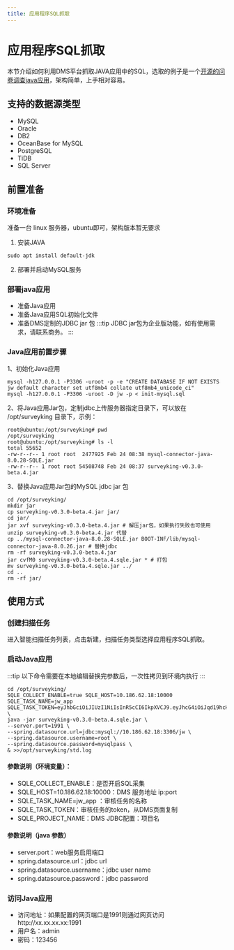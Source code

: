 ```yaml
---
title: 应用程序SQL抓取
---
```

# 应用程序SQL抓取

本节介绍如何利用DMS平台抓取JAVA应用中的SQL，选取的例子是一个[开源的问卷调查java应用](https://gitee.com/surveyking/surveyking)，架构简单，上手相对容易。

## 支持的数据源类型
* MySQL
* Oracle
* DB2
* OceanBase for MySQL
* PostgreSQL
* TiDB
* SQL Server

## 前置准备

### 环境准备

准备一台 linux 服务器，ubuntu即可，架构版本暂无要求

1. 安装JAVA
```
sudo apt install default-jdk
```
2. 部署并启动MySQL服务

### 部署java应用

* 准备Java应用
* 准备Java应用SQL初始化文件
* 准备DMS定制的JDBC jar 包
:::tip
JDBC jar包为企业版功能，如有使用需求，请联系商务。
:::

### Java应用前置步骤
1、初始化Java应用
```
mysql -h127.0.0.1 -P3306 -uroot -p -e "CREATE DATABASE IF NOT EXISTS jw default character set utf8mb4 collate utf8mb4_unicode_ci"
mysql -h127.0.0.1 -P3306 -uroot -D jw -p < init-mysql.sql
```
2、将Java应用Jar包，定制jdbc上传服务器指定目录下，可以放在 /opt/surveyking 目录下，示例：
```
root@ubuntu:/opt/surveyking# pwd
/opt/surveyking
root@ubuntu:/opt/surveyking# ls -l
total 55652
-rw-r--r-- 1 root root  2477925 Feb 24 08:38 mysql-connector-java-8.0.28-SQLE.jar
-rw-r--r-- 1 root root 54508748 Feb 24 08:37 surveyking-v0.3.0-beta.4.jar
```
3、替换Java应用Jar包的MySQL jdbc jar 包
```
cd /opt/surveyking/
mkdir jar
cp surveyking-v0.3.0-beta.4.jar jar/
cd jar/
jar xvf surveyking-v0.3.0-beta.4.jar # 解压jar包，如果执行失败也可使用 unzip surveyking-v0.3.0-beta.4.jar 代替
cp ../mysql-connector-java-8.0.28-SQLE.jar BOOT-INF/lib/mysql-connector-java-8.0.26.jar # 替换jdbc
rm -rf surveyking-v0.3.0-beta.4.jar
jar cvfM0 surveyking-v0.3.0-beta.4.sqle.jar * # 打包
mv surveyking-v0.3.0-beta.4.sqle.jar ../
cd ..
rm -rf jar/
```

## 使用方式
### 创建扫描任务
进入智能扫描任务列表，点击新建，扫描任务类型选择应用程序SQL抓取。

### 启动Java应用
:::tip
以下命令需要在本地编辑替换完参数后，一次性拷贝到环境内执行 
:::
```
cd /opt/surveyking/
SQLE_COLLECT_ENABLE=true SQLE_HOST=10.186.62.18:10000 SQLE_TASK_NAME=jw_app SQLE_TASK_TOKEN=eyJhbGciOiJIUzI1NiIsInR5cCI6IkpXVCJ9.eyJhcG4iOiJqd19hcHAiLCJleHAiOjE2NzcyMjYxNzcsIm5hbWUiOiJhZG1pbiJ9.3d0pA1hiVnFEWJokSFBwCT8d1pKOYV6SViENj4GFqgI \
java -jar surveyking-v0.3.0-beta.4.sqle.jar \
--server.port=1991 \
--spring.datasource.url=jdbc:mysql://10.186.62.18:3306/jw \
--spring.datasource.username=root \
--spring.datasource.password=mysqlpass \
& >>/opt/surveyking/std.log
```

#### 参数说明（环境变量）：
* SQLE_COLLECT_ENABLE：是否开启SQL采集
* SQLE_HOST=10.186.62.18:10000：DMS 服务地址 ip:port
* SQLE_TASK_NAME=jw_app ：审核任务的名称
* SQLE_TASK_TOKEN：审核任务的token，从DMS页面复制
* SQLE_PROJECT_NAME：DMS JDBC配置：项目名
#### 参数说明（java 参数）
* server.port：web服务启用端口
* spring.datasource.url：jdbc url
* spring.datasource.username：jdbc user name
* spring.datasource.password：jdbc password
### 访问Java应用
* 访问地址：如果配置的网页端口是1991则通过网页访问http://xx.xx.xx.xx:1991
* 用户名：admin
* 密码：123456